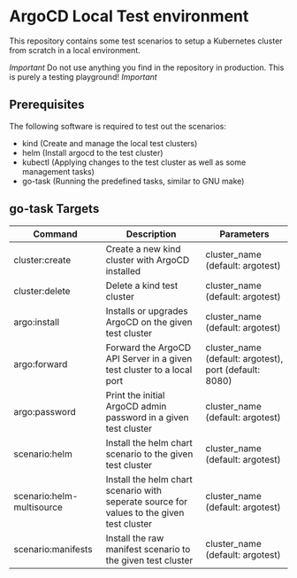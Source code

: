 # ArgoCD Local Test environment

This repository contains some test scenarios to setup a Kubernetes cluster from scratch in a local environment.

*Important*
Do not use anything you find in the repository in production. This is purely a testing playground!
*Important*

## Prerequisites

The following software is required to test out the scenarios:

* kind (Create and manage the local test clusters)
* helm (Install argocd to the test cluster)
* kubectl (Applying changes to the test cluster as well as some management tasks)
* go-task (Running the predefined tasks, similar to GNU make)

## go-task Targets

|Command|Description|Parameters|
|--|--|--|
|cluster:create|Create a new kind cluster with ArgoCD installed|cluster_name (default: argotest)|
|cluster:delete|Delete a kind test cluster|cluster_name (default: argotest)|
|argo:install|Installs or upgrades ArgoCD on the given test cluster|cluster_name (default: argotest)|
|argo:forward|Forward the ArgoCD API Server in a given test cluster to a local port|cluster_name (default: argotest), port (default: 8080)|
|argo:password|Print the initial ArgoCD admin password in a given test cluster|cluster_name (default: argotest)|
|scenario:helm|Install the helm chart scenario to the given test cluster|cluster_name (default: argotest)|
|scenario:helm-multisource|Install the helm chart scenario with seperate source for values to the given test cluster|cluster_name (default: argotest)|
|scenario:manifests|Install the raw manifest scenario to the given test cluster|cluster_name (default: argotest)|
